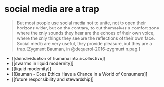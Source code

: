 # social media are a trap

> But most people use social media not to unite, not to open their horizons wider, but on the contrary, to cut themselves a comfort zone where the only sounds they hear are the echoes of their own voice, where the only things they see are the reflections of their own face. Social media are very useful, they provide pleasure, but they are a trap.[Zygmunt Bauman, in @dequerol-2016-zygmunt n.pag.]

- [[deindividuation of humans into a collective]]
- [[swarms in liquid modernity]]
- [[liquid modernity]]
- [[Bauman - Does Ethics Have a Chance in a World of Consumers]]
- [[future responsibility and stewardship]]